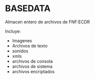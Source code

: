 # BASEDATA

Almacen entero de archivos de FNF:ECDR

Incluye:

- Imagenes
- Archivos de texto
- sonidos
- xmls
- archivos de consola
- archivos de sistema
- archivos encriptados
